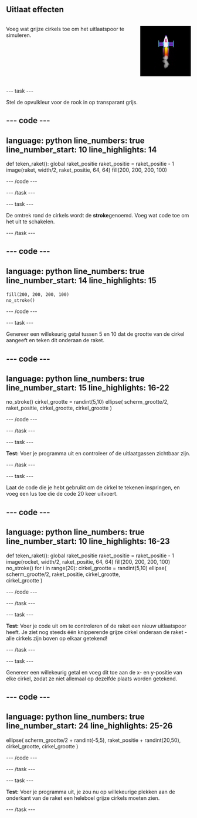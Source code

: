 ## Uitlaat effecten

<div style="display: flex; flex-wrap: wrap">
<div style="flex-basis: 200px; flex-grow: 1; margin-right: 15px;">

Voeg wat grijze cirkels toe om het uitlaatspoor te simuleren. 
</div>
<div>

![Een langzame animatie van het rookeffect.](images/rocket_smoke.gif)
</div>
</div>



--- task ---

Stel de opvulkleur voor de rook in op transparant grijs.

--- code ---
---
language: python
line_numbers: true
line_number_start: 10
line_highlights: 14
---

def teken_raket():
    global raket_positie
    raket_positie = raket_positie - 1
    image(raket, width/2, raket_positie, 64, 64)
    fill(200, 200, 200, 100) 

--- /code ---

--- /task ---


--- task ---

De omtrek rond de cirkels wordt de **stroke**genoemd. Voeg wat code toe om het uit te schakelen.


--- /task ---

--- code ---
---
language: python
line_numbers: true
line_number_start: 14
line_highlights: 15
---

    fill(200, 200, 200, 100) 
    no_stroke()
    

--- /code ---

--- task ---

Genereer een willekeurig getal tussen 5 en 10 dat de grootte van de cirkel aangeeft en teken dit onderaan de raket.

--- code ---
---
language: python
line_numbers: true
line_number_start: 15
line_highlights: 16-22
---

no_stroke()
cirkel_grootte = randint(5,10) 
ellipse(
    scherm_grootte/2, 
    raket_positie, 
    cirkel_grootte, 
    cirkel_grootte
)   

--- /code ---

--- /task ---

--- task ---

**Test:** Voer je programma uit en controleer of de uitlaatgassen zichtbaar zijn.

--- /task ---

--- task ---

Laat de code die je hebt gebruikt om de cirkel te tekenen inspringen, en voeg een lus toe die de code 20 keer uitvoert.

--- code ---
---
language: python
line_numbers: true
line_number_start: 10
line_highlights: 16-23
---

def teken_raket():
    global raket_positie
    raket_positie = raket_positie - 1
    image(rocket, width/2, raket_positie, 64, 64)
    fill(200, 200, 200, 100) 
    no_stroke()
    for i in range(20):
        cirkel_grootte = randint(5,10)
        ellipse(
            scherm_grootte/2, 
            raket_positie, 
            cirkel_grootte,    
            cirkel_grootte
        )
    

--- /code ---

--- /task ---

--- task ---

**Test:** Voer je code uit om te controleren of de raket een nieuw uitlaatspoor heeft. Je ziet nog steeds één knipperende grijze cirkel onderaan de raket - alle cirkels zijn boven op elkaar getekend!

--- /task ---

--- task ---

Genereer een willekeurig getal en voeg dit toe aan de x- en y-positie van elke cirkel, zodat ze niet allemaal op dezelfde plaats worden getekend.


--- code ---
---
language: python
line_numbers: true
line_number_start: 24
line_highlights: 25-26
---

ellipse(
    scherm_grootte/2 + randint(-5,5), 
    raket_positie + randint(20,50), 
    cirkel_grootte, 
    cirkel_grootte
)   

--- /code ---

--- /task ---


--- task ---

**Test:** Voer je programma uit, je zou nu op willekeurige plekken aan de onderkant van de raket een heleboel grijze cirkels moeten zien.

--- /task ---

